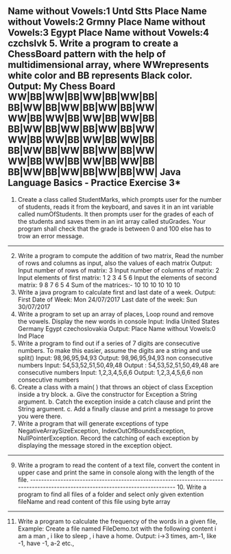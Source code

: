 Name without Vowels:1 Untd Stts 
Place Name without Vowels:2 Grmny Place Name without Vowels:3 Egypt Place Name without Vowels:4 czchslvk 
5. Write a program to create a ChessBoard pattern with the help of multidimensional array, where WWrepresents white color and BB represents Black color. 
Output: My Chess Board 
WW|BB|WW|BB|WW|BB|WW|BB| BB|WW|BB|WW|BB|WW|BB|WW| WW|BB|WW|BB|WW|BB|WW|BB| BB|WW|BB|WW|BB|WW|BB|WW| WW|BB|WW|BB|WW|BB|WW|BB| BB|WW|BB|WW|BB|WW|BB|WW| WW|BB|WW|BB|WW|BB|WW|BB| BB|WW|BB|WW|BB|WW|BB|WW| **********Java Language Basics - Practice Exercise 3*********** 
---------------------------------------------------------------------------------------------------- 
1. Create a class called StudentMarks, which prompts user for the number of students, reads it from the keyboard, and saves it in an int variable called numOfStudents. It then prompts user for the grades of each of the students and saves them in an int array called stuGrades. Your program shall check that the grade is between 0 and 100 else has to trow an error message. 
--------------------------------------------------------------------------------------------------------------------- 
2. Write a program to compute the addition of two matrix, Read the number of rows and columns as input, also the values of each matrix 
Output: Input number of rows of matrix: 3 Input number of columns of matrix: 2 Input elements of first matrix: 1 2 3 4 5 6 Input the elements of second matrix: 9 8 7 6 5 4 Sum of the matrices:- 
10 10 10 10 10 10 
3. Write a java program to calculate first and last date of a week. 
Output: First Date of Week: Mon 24/07/2017 Last date of the week: Sun 30/07/2017 
4. Write a program to set up an array of places, Loop round and remove the vowels. Display the new words in console 
Input: 
India United States Germany 
Egypt czechoslovakia 
Output: 
Place Name without Vowels:0 Ind Place 
6. Write a program to find out if a series of 7 digits are consecutive numbers. To make this easier, assume the digits are a string and use split() 
Input: 98,96,95,94,93 Output: 98,96,95,94,93 non consecutive numbers 
Input: 54,53,52,51,50,49,48 Output : 54,53,52,51,50,49,48 are consecutive numbers 
Input: 1,2,3,4,5,6,6 Output: 1,2,3,4,5,6,6 non consecutive numbers 
7. Create a class with a main( ) that throws an object of class Exception inside a try block. 
a. Give the constructor for Exception a String argument. b. Catch the exception inside a catch clause and print the String argument. c. Add a finally clause and print a message to prove you were there. 
8. Write a program that will generate exceptions of type NegativeArraySizeException, IndexOutOfBoundsException, NullPointerException. Record the catching of each exception by displaying the message stored in the exception object. 
------------------------------------------------------------------------------------------------------------------------------- 
9. Write a program to read the content of a text file, convert the content in upper case and print the same in console along with the length of the file. 
------------------------------------------------------------------------------------------------------------------------------- 10. Write a program to find all files of a folder and select only given extention fileName and read content of this file using byte array 
-------------------------------------------------------------------------------------------------------------- 
11. Write a program to calculate the frequency of the words in a given file, 
Example: Create a file named FileDemo.txt with the following content i am a man , i like to sleep , i have a home. Output: i->3 times, am-1, like -1, have -1, a-2 etc., 
